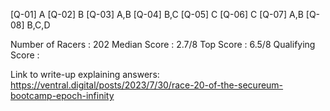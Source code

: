[Q-01] A
[Q-02] B
[Q-03] A,B
[Q-04] B,C
[Q-05] C
[Q-06] C
[Q-07] A,B
[Q-08] B,C,D

Number of Racers : 202
Median Score     : 2.7/8
Top Score        : 6.5/8
Qualifying Score : 

Link to write-up explaining answers: https://ventral.digital/posts/2023/7/30/race-20-of-the-secureum-bootcamp-epoch-infinity 